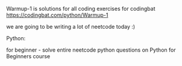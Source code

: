 Warmup-1 is solutions for all coding exercises for codingbat https://codingbat.com/python/Warmup-1

we are going to be writing a lot of neetcode today :)

Python:

for beginner - solve entire neetcode python questions on Python for Beginners course
